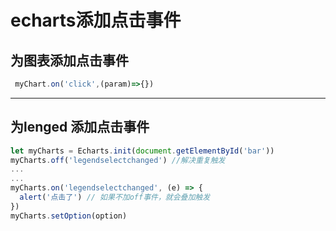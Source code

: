 # echarts添加点击事件

## 为图表添加点击事件

```javascript
 myChart.on('click',(param)=>{})
```

---

## 为lenged 添加点击事件

```javascript
let myCharts = Echarts.init(document.getElementById('bar'))
myCharts.off('legendselectchanged') //解决重复触发
...
...
myCharts.on('legendselectchanged', (e) => {
  alert('点击了') // 如果不加off事件，就会叠加触发
})
myCharts.setOption(option)
```

